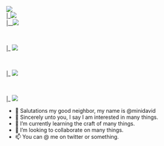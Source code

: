 
<img src="https://img.shields.io/badge/Folder Of Some Skills I Have-000000?style-for-the-badge"></img>
<br>
|_<img src="https://img.shields.io/badge/Lua-000000?style=for-the-badge&logo=lua&logoColor=white"></img>
<br>
 |__<img src="https://img.shields.io/badge/TIC-80-FFFFFF?style=for-the-badge&logo=tic80&logoColor=white"></img>

<br><br>
|_      <img src="https://img.shields.io/badge/Dart-000000?style=for-the-badge&logo=dart&logoColor=black"></img>


<br><br>
|_      <img src="https://img.shields.io/badge/HTML5-000000?style=for-the-badge&logo=HTML5&logoColor=white"></img>


<br><br>
|_      <img src="https://img.shields.io/badge/C++-000000?style=for-the-badge&logo=HTML5&logoColor=black"></img>


- 👋 Salutations my good neighbor, my name is @minidavid
- 👀 Sincerely unto you, I say I am interested in many things.
- 🌱 I’m currently learning the craft of many things.
- 💞️ I’m looking to collaborate on many things.
- 📫 You can @ me on twitter or something.

<!---
minidavid/minidavid is a ✨ special ✨ repository because its `README.md` (this file) appears on your GitHub profile.
You can click the Preview link to take a look at your changes.
--->
